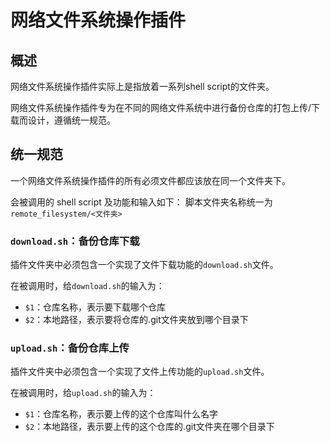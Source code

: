 # 网络文件系统操作插件

## 概述

网络文件系统操作插件实际上是指放着一系列shell script的文件夹。

网络文件系统操作插件专为在不同的网络文件系统中进行备份仓库的打包上传/下载而设计，遵循统一规范。

## 统一规范

一个网络文件系统操作插件的所有必须文件都应该放在同一个文件夹下。

会被调用的 shell script 及功能和输入如下：
脚本文件夹名称统一为`remote_filesystem/<文件夹>`

### `download.sh`：备份仓库下载

插件文件夹中必须包含一个实现了文件下载功能的`download.sh`文件。

在被调用时，给`download.sh`的输入为：
* `$1`：仓库名称，表示要下载哪个仓库
* `$2`：本地路径，表示要将仓库的.git文件夹放到哪个目录下

### `upload.sh`：备份仓库上传

插件文件夹中必须包含一个实现了文件上传功能的`upload.sh`文件。

在被调用时，给`upload.sh`的输入为：
* `$1`：仓库名称，表示要上传的这个仓库叫什么名字
* `$2`：本地路径，表示要上传的这个仓库的.git文件夹在哪个目录下
